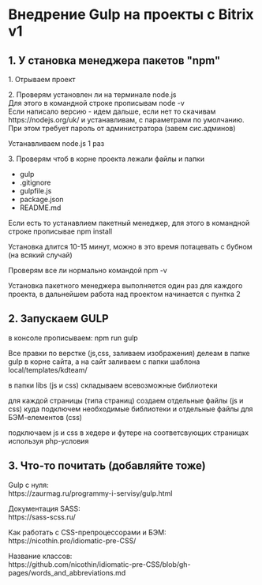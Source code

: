 # Внедрение Gulp на проекты с Bitrix v1
<h2>1. У становка менеджера пакетов "npm"</h2>

<p>1. Отрываем проект</p>
<p>2. Проверям установлен ли на терминале node.js <br>
Для этого в командной строке прописывам node -v <br>
Если написало версию - идем дальше, если нет то скачивам https://nodejs.org/uk/
и устанавливам, с параметрами по умолчанию. При этом требует пароль от администратора (завем сис.админов)
</p>
<p>Устанавливаем node.js 1 раз</p>
<p>3. Проверям чтоб в корне проекта лежали файлы и папки
<ul>
<li>gulp</li>
<li>.gitignore</li>
<li>gulpfile.js</li>
<li>package.json</li>
<li>README.md</li>
</ul>
<p>Если есть то устанавлием пакетный менеджер, для этого в командной строке прописывае npm install </p>
<p>Установка длится 10-15 минут, можно в это время потацевать с бубном (на всякий случай)</p>
<p>Проверям все ли нормально командой npm -v</p>
<p>Установка пакетного менеджера выполняется один раз для каждого проекта, в дальнейшем работа над проектом начинается с пунтка 2</p>
<h2>2. Запуcкаем GULP</h2>
<p>в консоле прописываем: npm run gulp</p>
<p>Все правки по верстке (js,css, заливаем изображения) делеам в папке gulp в корне сайта, а на сайт заливаем с папки шаблона local/templates/kdteam/</p>
<p>в папки libs (js и css) складываем всевозможные библиотеки</p>
<p>для каждой страницы (типа страниц) создаем отдельные файлы (js и css) куда подключем необходимые библиотеки и отдельные файлы для БЭМ-елементов (css)</p>
<p>подключаем js и css в хедере и футере на соответсвующих страницах используя php-условия</p>


<h2>3. Что-то почитать (добавляйте тоже)</h2>
<p>Gulp с нуля: <br>
https://zaurmag.ru/programmy-i-servisy/gulp.html</p>
<p>Документация SASS: <br>
https://sass-scss.ru/</p>
<p>Как работать с CSS-препроцессорами и БЭМ: <br>
https://nicothin.pro/idiomatic-pre-CSS/
</p>
<p>Название классов: <br>
 https://github.com/nicothin/idiomatic-pre-CSS/blob/gh-pages/words_and_abbreviations.md</p>




